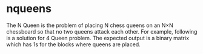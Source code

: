 # nqueens



The N Queen is the problem of placing N chess queens on an N×N chessboard so that no two queens attack each other. For example, following is a solution for 4 Queen problem. The expected output is a binary matrix which has 1s for the blocks where queens are placed.
